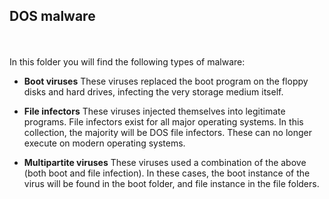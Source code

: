 <h2>DOS malware</h2>

<br><br>In this folder you will find the following types of malware:

* **Boot viruses**
These viruses replaced the boot program on the floppy disks and hard drives, infecting the very storage medium itself.

* **File infectors**
These viruses injected themselves into legitimate programs. File infectors exist for all major operating systems. In this collection, the majority will be DOS file infectors. These can no longer execute on modern operating systems.

* **Multipartite viruses**
These viruses used a combination of the above (both boot and file infection). In these cases, the boot instance of the virus will be found in the boot folder, and file instance in the file folders.
  
